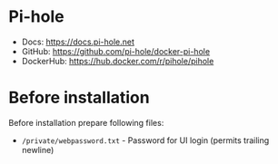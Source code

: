 # Pi-hole

- Docs: <https://docs.pi-hole.net>
- GitHub: <https://github.com/pi-hole/docker-pi-hole>
- DockerHub: <https://hub.docker.com/r/pihole/pihole>

# Before installation

Before installation prepare following files:

- `/private/webpassword.txt` - Password for UI login (permits trailing newline)
